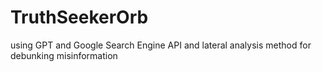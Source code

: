 # TruthSeekerOrb
using GPT and Google Search Engine API and lateral analysis method for debunking misinformation
